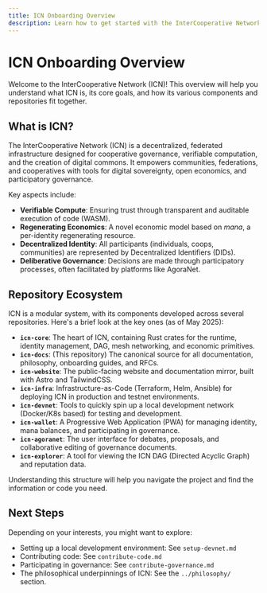 ```yaml
---
title: ICN Onboarding Overview
description: Learn how to get started with the InterCooperative Network.
---
```


# ICN Onboarding Overview

Welcome to the InterCooperative Network (ICN)! This overview will help you understand what ICN is, its core goals, and how its various components and repositories fit together.

## What is ICN?

The InterCooperative Network (ICN) is a decentralized, federated infrastructure designed for cooperative governance, verifiable computation, and the creation of digital commons. It empowers communities, federations, and cooperatives with tools for digital sovereignty, open economics, and participatory governance.

Key aspects include:
*   **Verifiable Compute**: Ensuring trust through transparent and auditable execution of code (WASM).
*   **Regenerating Economics**: A novel economic model based on *mana*, a per-identity regenerating resource.
*   **Decentralized Identity**: All participants (individuals, coops, communities) are represented by Decentralized Identifiers (DIDs).
*   **Deliberative Governance**: Decisions are made through participatory processes, often facilitated by platforms like AgoraNet.

## Repository Ecosystem

ICN is a modular system, with its components developed across several repositories. Here's a brief look at the key ones (as of May 2025):

*   **`icn-core`**: The heart of ICN, containing Rust crates for the runtime, identity management, DAG, mesh networking, and economic primitives.
*   **`icn-docs`**: (This repository) The canonical source for all documentation, philosophy, onboarding guides, and RFCs.
*   **`icn-website`**: The public-facing website and documentation mirror, built with Astro and TailwindCSS.
*   **`icn-infra`**: Infrastructure-as-Code (Terraform, Helm, Ansible) for deploying ICN in production and testnet environments.
*   **`icn-devnet`**: Tools to quickly spin up a local development network (Docker/K8s based) for testing and development.
*   **`icn-wallet`**: A Progressive Web Application (PWA) for managing identity, mana balances, and participating in governance.
*   **`icn-agoranet`**: The user interface for debates, proposals, and collaborative editing of governance documents.
*   **`icn-explorer`**: A tool for viewing the ICN DAG (Directed Acyclic Graph) and reputation data.

Understanding this structure will help you navigate the project and find the information or code you need.

## Next Steps

Depending on your interests, you might want to explore:

*   Setting up a local development environment: See `setup-devnet.md`
*   Contributing code: See `contribute-code.md`
*   Participating in governance: See `contribute-governance.md`
*   The philosophical underpinnings of ICN: See the `../philosophy/` section. 